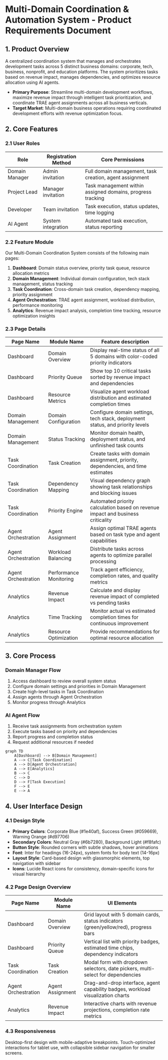 # Multi-Domain Coordination & Automation System - Product Requirements Document

## 1. Product Overview
A centralized coordination system that manages and orchestrates development tasks across 5 distinct business domains: corporate, tech, business, nonprofit, and education platforms. The system prioritizes tasks based on revenue impact, manages dependencies, and optimizes resource allocation using AI agents.

- **Primary Purpose**: Streamline multi-domain development workflows, maximize revenue impact through intelligent task prioritization, and coordinate TRAE agent assignments across all business verticals.
- **Target Market**: Multi-domain business operations requiring coordinated development efforts with revenue optimization focus.

## 2. Core Features

### 2.1 User Roles
| Role | Registration Method | Core Permissions |
|------|---------------------|------------------|
| Domain Manager | Admin invitation | Full domain management, task creation, agent assignment |
| Project Lead | Manager invitation | Task management within assigned domains, progress tracking |
| Developer | Team invitation | Task execution, status updates, time logging |
| AI Agent | System integration | Automated task execution, status reporting |

### 2.2 Feature Module
Our Multi-Domain Coordination System consists of the following main pages:
1. **Dashboard**: Domain status overview, priority task queue, resource allocation metrics
2. **Domain Management**: Individual domain configuration, tech stack management, status tracking
3. **Task Coordination**: Cross-domain task creation, dependency mapping, priority assignment
4. **Agent Orchestration**: TRAE agent assignment, workload distribution, performance monitoring
5. **Analytics**: Revenue impact analysis, completion time tracking, resource optimization insights

### 2.3 Page Details
| Page Name | Module Name | Feature description |
|-----------|-------------|---------------------|
| Dashboard | Domain Overview | Display real-time status of all 5 domains with color-coded priority indicators |
| Dashboard | Priority Queue | Show top 10 critical tasks sorted by revenue impact and dependencies |
| Dashboard | Resource Metrics | Visualize agent workload distribution and estimated completion times |
| Domain Management | Domain Configuration | Configure domain settings, tech stack, deployment status, and priority levels |
| Domain Management | Status Tracking | Monitor domain health, deployment status, and unfinished task counts |
| Task Coordination | Task Creation | Create tasks with domain assignment, priority, dependencies, and time estimates |
| Task Coordination | Dependency Mapping | Visual dependency graph showing task relationships and blocking issues |
| Task Coordination | Priority Engine | Automated priority calculation based on revenue impact and business criticality |
| Agent Orchestration | Agent Assignment | Assign optimal TRAE agents based on task type and agent capabilities |
| Agent Orchestration | Workload Balancing | Distribute tasks across agents to optimize parallel processing |
| Agent Orchestration | Performance Monitoring | Track agent efficiency, completion rates, and quality metrics |
| Analytics | Revenue Impact | Calculate and display revenue impact of completed vs pending tasks |
| Analytics | Time Tracking | Monitor actual vs estimated completion times for continuous improvement |
| Analytics | Resource Optimization | Provide recommendations for optimal resource allocation |

## 3. Core Process

### Domain Manager Flow
1. Access dashboard to review overall system status
2. Configure domain settings and priorities in Domain Management
3. Create high-level tasks in Task Coordination
4. Assign agents through Agent Orchestration
5. Monitor progress through Analytics

### AI Agent Flow
1. Receive task assignments from orchestration system
2. Execute tasks based on priority and dependencies
3. Report progress and completion status
4. Request additional resources if needed

```mermaid
graph TD
    A[Dashboard] --> B[Domain Management]
    A --> C[Task Coordination]
    A --> D[Agent Orchestration]
    A --> E[Analytics]
    B --> C
    C --> D
    D --> F[Task Execution]
    F --> E
    E --> A
```

## 4. User Interface Design

### 4.1 Design Style
- **Primary Colors**: Corporate Blue (#1e40af), Success Green (#059669), Warning Orange (#d97706)
- **Secondary Colors**: Neutral Gray (#6b7280), Background Light (#f8fafc)
- **Button Style**: Rounded corners with subtle shadows, hover animations
- **Font**: Inter for headings (16-24px), system fonts for body text (14-16px)
- **Layout Style**: Card-based design with glassmorphic elements, top navigation with sidebar
- **Icons**: Lucide React icons for consistency, domain-specific icons for visual hierarchy

### 4.2 Page Design Overview
| Page Name | Module Name | UI Elements |
|-----------|-------------|-------------|
| Dashboard | Domain Overview | Grid layout with 5 domain cards, status indicators (green/yellow/red), progress bars |
| Dashboard | Priority Queue | Vertical list with priority badges, estimated time chips, dependency indicators |
| Task Coordination | Task Creation | Modal form with dropdown selectors, date pickers, multi-select for dependencies |
| Agent Orchestration | Agent Assignment | Drag-and-drop interface, agent capability badges, workload visualization charts |
| Analytics | Revenue Impact | Interactive charts with revenue projections, completion rate metrics |

### 4.3 Responsiveness
Desktop-first design with mobile-adaptive breakpoints. Touch-optimized interactions for tablet use, with collapsible sidebar navigation for smaller screens.